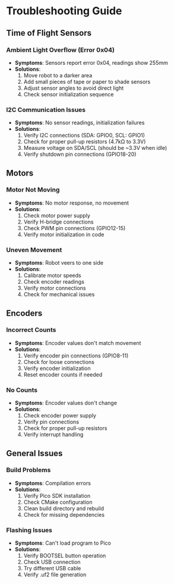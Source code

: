 # Troubleshooting Guide

## Time of Flight Sensors

### Ambient Light Overflow (Error 0x04)
- **Symptoms**: Sensors report error 0x04, readings show 255mm
- **Solutions**:
  1. Move robot to a darker area
  2. Add small pieces of tape or paper to shade sensors
  3. Adjust sensor angles to avoid direct light
  4. Check sensor initialization sequence

### I2C Communication Issues
- **Symptoms**: No sensor readings, initialization failures
- **Solutions**:
  1. Verify I2C connections (SDA: GPIO0, SCL: GPIO1)
  2. Check for proper pull-up resistors (4.7kΩ to 3.3V)
  3. Measure voltage on SDA/SCL (should be ~3.3V when idle)
  4. Verify shutdown pin connections (GPIO18-20)

## Motors

### Motor Not Moving
- **Symptoms**: No motor response, no movement
- **Solutions**:
  1. Check motor power supply
  2. Verify H-bridge connections
  3. Check PWM pin connections (GPIO12-15)
  4. Verify motor initialization in code

### Uneven Movement
- **Symptoms**: Robot veers to one side
- **Solutions**:
  1. Calibrate motor speeds
  2. Check encoder readings
  3. Verify motor connections
  4. Check for mechanical issues

## Encoders

### Incorrect Counts
- **Symptoms**: Encoder values don't match movement
- **Solutions**:
  1. Verify encoder pin connections (GPIO8-11)
  2. Check for loose connections
  3. Verify encoder initialization
  4. Reset encoder counts if needed

### No Counts
- **Symptoms**: Encoder values don't change
- **Solutions**:
  1. Check encoder power supply
  2. Verify pin connections
  3. Check for proper pull-up resistors
  4. Verify interrupt handling

## General Issues

### Build Problems
- **Symptoms**: Compilation errors
- **Solutions**:
  1. Verify Pico SDK installation
  2. Check CMake configuration
  3. Clean build directory and rebuild
  4. Check for missing dependencies

### Flashing Issues
- **Symptoms**: Can't load program to Pico
- **Solutions**:
  1. Verify BOOTSEL button operation
  2. Check USB connection
  3. Try different USB cable
  4. Verify .uf2 file generation 